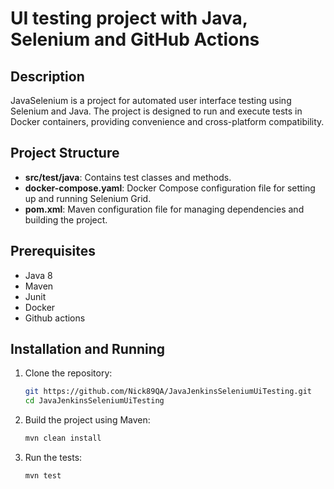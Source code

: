 # UI testing project with Java, Selenium and GitHub Actions

## Description

JavaSelenium is a project for automated user interface testing using Selenium and Java. The project is designed to run and execute tests in Docker containers, 
providing convenience and cross-platform compatibility.

## Project Structure

- **src/test/java**: Contains test classes and methods.
- **docker-compose.yaml**: Docker Compose configuration file for setting up and running Selenium Grid.
- **pom.xml**: Maven configuration file for managing dependencies and building the project.

## Prerequisites

- Java 8
- Maven
- Junit
- Docker
- Github actions
## Installation and Running

1. Clone the repository:
    ```sh
    git https://github.com/Nick89QA/JavaJenkinsSeleniumUiTesting.git
    cd JavaJenkinsSeleniumUiTesting
    ```

2. Build the project using Maven:
    ```sh
    mvn clean install
    ```

3. Run the tests:
    ```
    mvn test
    ```


